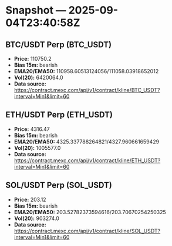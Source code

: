 # Snapshot — 2025-09-04T23:40:58Z

## BTC/USDT Perp (BTC_USDT)
- **Price:** 110750.2
- **Bias 15m:** bearish
- **EMA20/EMA50:** 110958.60513124056/111058.03918652012
- **Vol(20):** 6420064.0
- **Data source:** https://contract.mexc.com/api/v1/contract/kline/BTC_USDT?interval=Min1&limit=60

## ETH/USDT Perp (ETH_USDT)
- **Price:** 4316.47
- **Bias 15m:** bearish
- **EMA20/EMA50:** 4325.337788264821/4327.960661659429
- **Vol(20):** 1005577.0
- **Data source:** https://contract.mexc.com/api/v1/contract/kline/ETH_USDT?interval=Min1&limit=60

## SOL/USDT Perp (SOL_USDT)
- **Price:** 203.12
- **Bias 15m:** bearish
- **EMA20/EMA50:** 203.52782373594616/203.70670254250325
- **Vol(20):** 903274.0
- **Data source:** https://contract.mexc.com/api/v1/contract/kline/SOL_USDT?interval=Min1&limit=60
